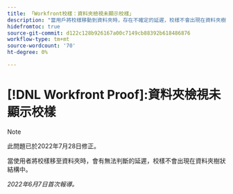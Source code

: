 ```yaml
---
title: 「Workfront校樣：資料夾檢視未顯示校樣」
description: "當用戶將校樣移動到資料夾時，存在不確定的延遲，校樣不會出現在資料夾樹中。"
hidefromtoc: true
source-git-commit: d122c128b926167a00c7149cb88392b618486876
workflow-type: tm+mt
source-wordcount: '70'
ht-degree: 0%

---
```



# [!DNL Workfront Proof]:資料夾檢視未顯示校樣

>[!NOTE]
>
>此問題已於2022年7月28日修正。

當使用者將校樣移至資料夾時，會有無法判斷的延遲，校樣不會出現在資料夾樹狀結構中。

_2022年6月7日首次報導。_
